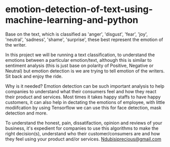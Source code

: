 # emotion-detection-of-text-using-machine-learning-and-python
Base on the text, which is classified as 'anger', 'disgust', 'fear', 'joy', 'neutral', 'sadness', 'shame',  'surprise', these best represent the emotion of the writer. 
 
In this project we will be running a text classification, to understand the emotions between a particular emotion/text, although this is similar to sentiment analysis (this is just base on polarity of Positive, Negative or Neutral) but  emotion detection is we are trying to tell emotion of the writers. Sit back and enjoy the ride.

Why is it needed? 
Emotion detection can be such important analysis to help companies to understand what their consumers feel and how they react their product and services. Most times it takes happy staffs to have happy customers, it can also help in dectating the emotions of employee, with little modiifcation by using Tensorflow we can use this for face detection, mask detection and more.

To understand the honest, pain, dissatifaction, opinion and reviews of your business, it's expedient for companies to use this algorithms to make the right decision(s), understand who their customer/consumers are and how they feel using your product and/or services. 
Ndubisiprecious@gmail.com
